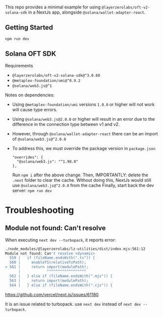 This repo provides a minimal example for using `@layerzerolabs/oft-v2-solana-sdk` in a NextJs app, alongside `@solana/wallet-adapter-react`.

## Getting Started

`npm run dev`

## Solana OFT SDK


Requirements
- `@layerzerolabs/oft-v2-solana-sdk@^3.0.60`
- `@metaplex-foundation/umi@^0.9.2`
- `@solana/web3.js@^1`

Notes on dependencies:

- Using `@metaplex-foundation/umi` versions `1.0.0` or higher will not work will cause type errors.
- Using `@solana/web3.js@2.0.0` or higher will result in an error due to the difference in the connection type between v1 and v2. 
- However, through `@solana/wallet-adapter-react` there can be an import of `@solana/web3.js@^2.0.0`
- To address this, we must override the package version in `package.json`

  ```
  "overrides": {
    "@solana/web3.js": "^1.98.0"
  },
  ```

  Run `npm i` after the above change.
  Then, IMPORTANTLY: delete the `.next` folder to clear the cache. Without doing this, NextJs would still use `@solana/web3.js@^2.0.0` from the cache
  Finally, start back the dev server: `npm run dev`

# Troubleshooting
## Module not found: Can't resolve <dynamic>
When executing `next dev --turbopack`, it reports error:

```bash
./node_modules/@layerzerolabs/lz-utilities/dist/index.mjs:561:12
Module not found: Can't resolve <dynamic>
  559 |   if (fileName.endsWith(".ts")) {
  560 |     enableTS(relativeToPath);
> 561 |     return import(modulePath);
      |            ^^^^^^^^^^^^^^^^^^
  562 |   } else if (fileName.endsWith(".mjs")) {
  563 |     return import(modulePath);
  564 |   } else if (fileName.endsWith(".cjs")) {
```
https://github.com/vercel/next.js/issues/61180

It is an issue related to turbopack. use `next dev` instead of `next dev --turbopack`.
